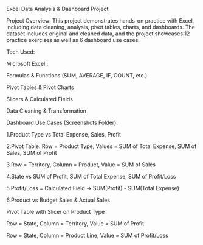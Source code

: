 Excel Data Analysis & Dashboard Project

Project Overview:
This project demonstrates hands-on practice with Excel, including data cleaning, analysis, pivot tables, charts, and dashboards. The dataset includes original and cleaned data, and the project showcases 12 practice exercises as well as 6 dashboard use cases.

Tech Used:

Microsoft Excel :

  Formulas & Functions (SUM, AVERAGE, IF, COUNT, etc.)

  Pivot Tables & Pivot Charts
  
  Slicers & Calculated Fields

  Data Cleaning & Transformation

Dashboard Use Cases (Screenshots Folder):

  1.Product Type vs Total Expense, Sales, Profit

  2.Pivot Table: Row = Product Type, Values = SUM of Total Expense, SUM of Sales, SUM of Profit

  3.Row = Territory, Column = Product, Value = SUM of Sales

  4.State vs SUM of Profit, SUM of Total Expense, SUM of Profit/Loss

  5.Profit/Loss = Calculated Field → SUM(Profit) - SUM(Total Expense)

  6.Product vs Budget Sales & Actual Sales

Pivot Table with Slicer on Product Type

Row = State, Column = Territory, Value = SUM of Profit

Row = State, Column = Product Line, Value = SUM of Profit/Loss
